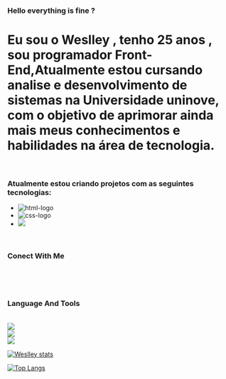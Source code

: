 ### Hello everything is fine ?

<h1>Eu sou o Weslley , tenho 25 anos , sou programador Front-End,Atualmente estou cursando analise e desenvolvimento de sistemas na Universidade uninove, com o objetivo de aprimorar ainda mais meus conhecimentos e habilidades na área de tecnologia.</h1>
<br>
<h3>Atualmente estou criando projetos com as seguintes tecnologias: </h3>


- <img src="https://img.shields.io/badge/HTML5-E34F26?style=for-the-badge&logo=html5&logoColor=white" alt= "html-logo" />
- <img src="https://img.shields.io/badge/CSS3-1572B6?style=for-the-badge&logo=css3&logoColor=white" alt = "css-logo" />
- <img src="https://img.shields.io/badge/JavaScript-F7DF1E?style=for-the-badge&logo=javascript&logoColor=black">

<br>
  
### Conect With Me
<br>

<p>
  
<a href ="https://www.linkedin.com/in/weslley-silva-rocha-0740aa169/ ">
<img align="left" alt "logo-linkedin" widht="22px" src= "https://img.shields.io/badge/LinkedIn-0077B5?style=for-the-badge&logo=linkedin&logoColor=white" />
<a/>
<a href= "https://mail.google.com/mail/u/0/?tab=rm&ogbl#inbox">
<img align="left" alt "logo-email" widht="22px" src= "https://img.shields.io/badge/Gmail-D14836?style=for-the-badge&logo=gmail&logoColor=white" />

</a>

</p>
<br>

### Language And Tools

<br>
<img align width"10px" src= "https://img.shields.io/badge/JavaScript-F7DF1E?style=for-the-badge&logo=javascript&logoColor=black"/>
<br>
<img align width"10px" src= "https://img.shields.io/badge/HTML5-E34F26?style=for-the-badge&logo=html5&logoColor=white"/>
<br>
<img align width"10px" src= "https://img.shields.io/badge/CSS3-1572B6?style=for-the-badge&logo=css3&logoColor=white"/>



[![Weslley stats](https://github-readme-stats.vercel.app/api?username=Weslley-silva23)](https://github.com/anuraghazra/github-readme-stats)

[![Top Langs](https://github-readme-stats.vercel.app/api/top-langs/?username=Weslley-silva23)](https://github.com/anuraghazra/github-readme-stats)












